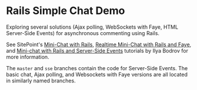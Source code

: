 # Rails Simple Chat Demo

Exploring several solutions (Ajax polling, WebSockets with Faye, HTML Server-Side Events) for asynchronous commenting using Rails.

See SitePoint's [Mini-Chat with Rails](http://www.sitepoint.com/mini-chat-rails/), [Realtime Mini-Chat with Rails and Faye](http://www.sitepoint.com/realtime-mini-chat-rails-faye/), and [Mini-chat with Rails and Server-Side Events](http://www.sitepoint.com/mini-chat-rails-server-sent-events/) tutorials by Ilya Bodrov for more information.

The `master` and `sse` branches contain the code for Server-Side Events. The basic chat, Ajax polling, and Websockets with Faye versions are all located in similarly named branches.